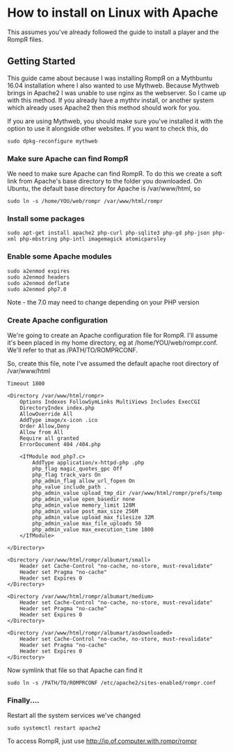 # How to install on Linux with Apache

This assumes you've already followed the guide to install a player and the RompЯ files.

## Getting Started

This guide came about because I was installing RompЯ on a Mythbuntu 16.04 installation where I also wanted to use Mythweb. Because Mythweb brings in Apache2 I was unable to use nginx as the webserver. So I came up with this method. If you already have a mythtv install, or another system which already uses Apache2 then this method should work for you.

If you are using Mythweb, you should make sure you've installed it with the option to use it alongside other websites. If you want to check this, do

    sudo dpkg-reconfigure mythweb

### Make sure Apache can find RompЯ

We need to make sure Apache can find RompЯ. To do this we create a soft link from Apache's base directory to the folder you downloaded. On Ubuntu, the default base directory for Apache is /var/www/html, so

    sudo ln -s /home/YOU/web/rompr /var/www/html/rompr


### Install some packages

    sudo apt-get install apache2 php-curl php-sqlite3 php-gd php-json php-xml php-mbstring php-intl imagemagick atomicparsley


### Enable some Apache modules

    sudo a2enmod expires
    sudo a2enmod headers
    sudo a2enmod deflate
    sudo a2enmod php7.0

Note - the 7.0 may need to change depending on your PHP version

### Create Apache configuration

We're going to create an Apache configuration file for RompЯ. I'll assume it's been placed in my home directory, eg at /home/YOU/web/rompr.conf. We'll refer to that as /PATH/TO/ROMPRCONF.

So, create this file, note I've assumed the default apache root directory of /var/www/html

    Timeout 1800

    <Directory /var/www/html/rompr>
        Options Indexes FollowSymLinks MultiViews Includes ExecCGI
        DirectoryIndex index.php
        AllowOverride All
        AddType image/x-icon .ico
        Order Allow,Deny
        Allow from All
        Require all granted
        ErrorDocument 404 /404.php

        <IfModule mod_php7.c>
            AddType application/x-httpd-php .php
            php_flag magic_quotes_gpc Off
            php_flag track_vars On
            php_admin_flag allow_url_fopen On
            php_value include_path .
            php_admin_value upload_tmp_dir /var/www/html/rompr/prefs/temp
            php_admin_value open_basedir none
            php_admin_value memory_limit 128M
            php_admin_value post_max_size 256M
            php_admin_value upload_max_filesize 32M
            php_admin_value max_file_uploads 50
            php_admin_value max_execution_time 1800
        </IfModule>

    </Directory>

    <Directory /var/www/html/rompr/albumart/small>
        Header set Cache-Control "no-cache, no-store, must-revalidate"
        Header set Pragma "no-cache"
        Header set Expires 0
    </Directory>

    <Directory /var/www/html/rompr/albumart/medium>
        Header set Cache-Control "no-cache, no-store, must-revalidate"
        Header set Pragma "no-cache"
        Header set Expires 0
    </Directory>

    <Directory /var/www/html/rompr/albumart/asdownloaded>
        Header set Cache-Control "no-cache, no-store, must-revalidate"
        Header set Pragma "no-cache"
        Header set Expires 0
    </Directory>

Now symlink that file so that Apache can find it

    sudo ln -s /PATH/TO/ROMPRCONF /etc/apache2/sites-enabled/rompr.conf

### Finally....

Restart all the system services we've changed

    sudo systemctl restart apache2

To access RompЯ, just use http://ip.of.computer.with.rompr/rompr


